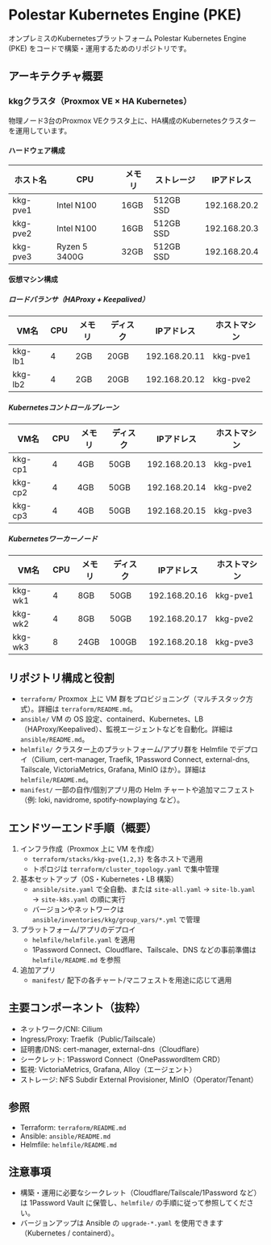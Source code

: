 # Polestar Kubernetes Engine (PKE)

オンプレミスのKubernetesプラットフォーム Polestar Kubernetes Engine (PKE) をコードで構築・運用するためのリポジトリです。

## アーキテクチャ概要

### kkgクラスタ（Proxmox VE × HA Kubernetes）

物理ノード3台のProxmox VEクラスタ上に、HA構成のKubernetesクラスターを運用しています。

#### ハードウェア構成

| ホスト名  | CPU             | メモリ | ストレージ | IPアドレス    |
|-----------|-----------------|--------|-----------|---------------|
| kkg-pve1  | Intel N100      | 16GB   | 512GB SSD | 192.168.20.2  |
| kkg-pve2  | Intel N100      | 16GB   | 512GB SSD | 192.168.20.3  |
| kkg-pve3  | Ryzen 5 3400G   | 32GB   | 512GB SSD | 192.168.20.4  |

#### 仮想マシン構成

##### ロードバランサ（HAProxy + Keepalived）
| VM名     | CPU | メモリ | ディスク | IPアドレス     | ホストマシン |
|----------|-----|--------|----------|---------------|-------------|
| kkg-lb1  | 4   | 2GB    | 20GB     | 192.168.20.11 | kkg-pve1    |
| kkg-lb2  | 4   | 2GB    | 20GB     | 192.168.20.12 | kkg-pve2    |

##### Kubernetesコントロールプレーン
| VM名     | CPU | メモリ | ディスク | IPアドレス     | ホストマシン |
|----------|-----|--------|----------|---------------|-------------|
| kkg-cp1  | 4   | 4GB    | 50GB     | 192.168.20.13 | kkg-pve1    |
| kkg-cp2  | 4   | 4GB    | 50GB     | 192.168.20.14 | kkg-pve2    |
| kkg-cp3  | 4   | 4GB    | 50GB     | 192.168.20.15 | kkg-pve3    |

##### Kubernetesワーカーノード
| VM名     | CPU | メモリ | ディスク | IPアドレス     | ホストマシン |
|----------|-----|--------|----------|---------------|-------------|
| kkg-wk1  | 4   | 8GB    | 50GB     | 192.168.20.16 | kkg-pve1    |
| kkg-wk2  | 4   | 8GB    | 50GB     | 192.168.20.17 | kkg-pve2    |
| kkg-wk3  | 8   | 24GB   | 100GB    | 192.168.20.18 | kkg-pve3    |

## リポジトリ構成と役割

- `terraform/` Proxmox 上に VM 群をプロビジョニング（マルチスタック方式）。詳細は `terraform/README.md`。
- `ansible/` VM の OS 設定、containerd、Kubernetes、LB（HAProxy/Keepalived）、監視エージェントなどを自動化。詳細は `ansible/README.md`。
- `helmfile/` クラスター上のプラットフォーム/アプリ群を Helmfile でデプロイ（Cilium, cert-manager, Traefik, 1Password Connect, external-dns, Tailscale, VictoriaMetrics, Grafana, MinIO ほか）。詳細は `helmfile/README.md`。
- `manifest/` 一部の自作/個別アプリ用の Helm チャートや追加マニフェスト（例: loki, navidrome, spotify-nowplaying など）。

## エンドツーエンド手順（概要）

1. インフラ作成（Proxmox 上に VM を作成）
   - `terraform/stacks/kkg-pve{1,2,3}` を各ホストで適用
   - トポロジは `terraform/cluster_topology.yaml` で集中管理
2. 基本セットアップ（OS・Kubernetes・LB 構築）
   - `ansible/site.yaml` で全自動、または `site-all.yaml` → `site-lb.yaml` → `site-k8s.yaml` の順に実行
   - バージョンやネットワークは `ansible/inventories/kkg/group_vars/*.yml` で管理
3. プラットフォーム/アプリのデプロイ
   - `helmfile/helmfile.yaml` を適用
   - 1Password Connect、Cloudflare、Tailscale、DNS などの事前準備は `helmfile/README.md` を参照
4. 追加アプリ
   - `manifest/` 配下の各チャート/マニフェストを用途に応じて適用

## 主要コンポーネント（抜粋）

- ネットワーク/CNI: Cilium
- Ingress/Proxy: Traefik（Public/Tailscale）
- 証明書/DNS: cert-manager, external-dns（Cloudflare）
- シークレット: 1Password Connect（OnePasswordItem CRD）
- 監視: VictoriaMetrics, Grafana, Alloy（エージェント）
- ストレージ: NFS Subdir External Provisioner, MinIO（Operator/Tenant）

## 参照

- Terraform: `terraform/README.md`
- Ansible: `ansible/README.md`
- Helmfile: `helmfile/README.md`

## 注意事項

- 構築・運用に必要なシークレット（Cloudflare/Tailscale/1Password など）は 1Password Vault に保管し、`helmfile/` の手順に従って参照してください。
- バージョンアップは Ansible の `upgrade-*.yaml` を使用できます（Kubernetes / containerd）。
